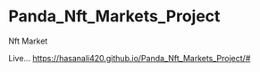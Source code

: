 # Panda_Nft_Markets_Project
Nft Market

Live... https://hasanali420.github.io/Panda_Nft_Markets_Project/#
